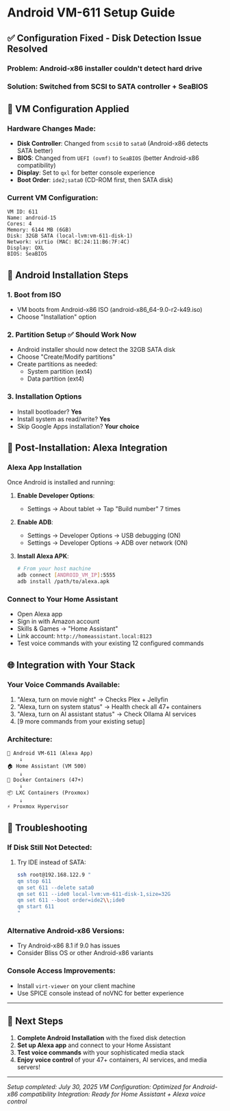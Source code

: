 # Android VM-611 Setup Guide

## ✅ **Configuration Fixed - Disk Detection Issue Resolved**

### **Problem**: Android-x86 installer couldn't detect hard drive
### **Solution**: Switched from SCSI to SATA controller + SeaBIOS

## 🔧 **VM Configuration Applied**

### **Hardware Changes Made**:
- **Disk Controller**: Changed from `scsi0` to `sata0` (Android-x86 detects SATA better)
- **BIOS**: Changed from `UEFI (ovmf)` to `SeaBIOS` (better Android-x86 compatibility)
- **Display**: Set to `qxl` for better console experience
- **Boot Order**: `ide2;sata0` (CD-ROM first, then SATA disk)

### **Current VM Configuration**:
```
VM ID: 611
Name: android-15
Cores: 4
Memory: 6144 MB (6GB)
Disk: 32GB SATA (local-lvm:vm-611-disk-1)
Network: virtio (MAC: BC:24:11:B6:7F:4C)
Display: QXL
BIOS: SeaBIOS
```

## 📱 **Android Installation Steps**

### **1. Boot from ISO**
- VM boots from Android-x86 ISO (android-x86_64-9.0-r2-k49.iso)
- Choose "Installation" option

### **2. Partition Setup** ✅ **Should Work Now**
- Android installer should now detect the 32GB SATA disk
- Choose "Create/Modify partitions"
- Create partitions as needed:
  - System partition (ext4)
  - Data partition (ext4)

### **3. Installation Options**
- Install bootloader? **Yes**
- Install system as read/write? **Yes**
- Skip Google Apps installation? **Your choice**

## 🎤 **Post-Installation: Alexa Integration**

### **Alexa App Installation**
Once Android is installed and running:

1. **Enable Developer Options**:
   - Settings → About tablet → Tap "Build number" 7 times

2. **Enable ADB**:
   - Settings → Developer Options → USB debugging (ON)
   - Settings → Developer Options → ADB over network (ON)

3. **Install Alexa APK**:
   ```bash
   # From your host machine
   adb connect [ANDROID_VM_IP]:5555
   adb install /path/to/alexa.apk
   ```

### **Connect to Your Home Assistant**
- Open Alexa app
- Sign in with Amazon account
- Skills & Games → "Home Assistant"
- Link account: `http://homeassistant.local:8123`
- Test voice commands with your existing 12 configured commands

## 🌐 **Integration with Your Stack**

### **Your Voice Commands Available**:
1. "Alexa, turn on movie night" → Checks Plex + Jellyfin
2. "Alexa, turn on system status" → Health check all 47+ containers
3. "Alexa, turn on AI assistant status" → Check Ollama AI services
4. [9 more commands from your existing setup]

### **Architecture**:
```
🎤 Android VM-611 (Alexa App)
    ↓
🏠 Home Assistant (VM 500)
    ↓
🐳 Docker Containers (47+)
    ↓
📦 LXC Containers (Proxmox)
    ↓
⚡ Proxmox Hypervisor
```

## 🔧 **Troubleshooting**

### **If Disk Still Not Detected**:
1. Try IDE instead of SATA:
   ```bash
   ssh root@192.168.122.9 "
   qm stop 611
   qm set 611 --delete sata0
   qm set 611 --ide0 local-lvm:vm-611-disk-1,size=32G
   qm set 611 --boot order=ide2\\;ide0
   qm start 611
   "
   ```

### **Alternative Android-x86 Versions**:
- Try Android-x86 8.1 if 9.0 has issues
- Consider Bliss OS or other Android-x86 variants

### **Console Access Improvements**:
- Install `virt-viewer` on your client machine
- Use SPICE console instead of noVNC for better experience

---

## 🎯 **Next Steps**

1. **Complete Android Installation** with the fixed disk detection
2. **Set up Alexa app** and connect to your Home Assistant
3. **Test voice commands** with your sophisticated media stack
4. **Enjoy voice control** of your 47+ containers, AI services, and media servers!

---
*Setup completed: July 30, 2025*
*VM Configuration: Optimized for Android-x86 compatibility*
*Integration: Ready for Home Assistant + Alexa voice control*
